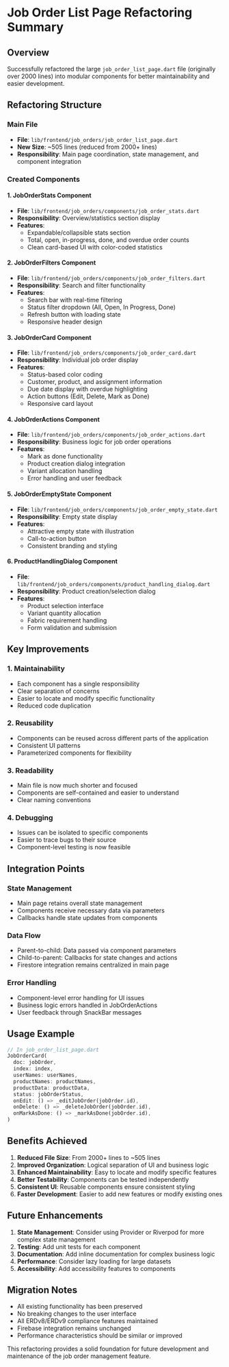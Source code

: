 # Job Order List Page Refactoring Summary

## Overview
Successfully refactored the large `job_order_list_page.dart` file (originally over 2000 lines) into modular components for better maintainability and easier development.

## Refactoring Structure

### Main File
- **File**: `lib/frontend/job_orders/job_order_list_page.dart`
- **New Size**: ~505 lines (reduced from 2000+ lines)
- **Responsibility**: Main page coordination, state management, and component integration

### Created Components

#### 1. JobOrderStats Component
- **File**: `lib/frontend/job_orders/components/job_order_stats.dart`
- **Responsibility**: Overview/statistics section display
- **Features**:
  - Expandable/collapsible stats section
  - Total, open, in-progress, done, and overdue order counts
  - Clean card-based UI with color-coded statistics

#### 2. JobOrderFilters Component
- **File**: `lib/frontend/job_orders/components/job_order_filters.dart`
- **Responsibility**: Search and filter functionality
- **Features**:
  - Search bar with real-time filtering
  - Status filter dropdown (All, Open, In Progress, Done)
  - Refresh button with loading state
  - Responsive header design

#### 3. JobOrderCard Component
- **File**: `lib/frontend/job_orders/components/job_order_card.dart`
- **Responsibility**: Individual job order display
- **Features**:
  - Status-based color coding
  - Customer, product, and assignment information
  - Due date display with overdue highlighting
  - Action buttons (Edit, Delete, Mark as Done)
  - Responsive card layout

#### 4. JobOrderActions Component
- **File**: `lib/frontend/job_orders/components/job_order_actions.dart`
- **Responsibility**: Business logic for job order operations
- **Features**:
  - Mark as done functionality
  - Product creation dialog integration
  - Variant allocation handling
  - Error handling and user feedback

#### 5. JobOrderEmptyState Component
- **File**: `lib/frontend/job_orders/components/job_order_empty_state.dart`
- **Responsibility**: Empty state display
- **Features**:
  - Attractive empty state with illustration
  - Call-to-action button
  - Consistent branding and styling

#### 6. ProductHandlingDialog Component
- **File**: `lib/frontend/job_orders/components/product_handling_dialog.dart`
- **Responsibility**: Product creation/selection dialog
- **Features**:
  - Product selection interface
  - Variant quantity allocation
  - Fabric requirement handling
  - Form validation and submission

## Key Improvements

### 1. **Maintainability**
- Each component has a single responsibility
- Clear separation of concerns
- Easier to locate and modify specific functionality
- Reduced code duplication

### 2. **Reusability**
- Components can be reused across different parts of the application
- Consistent UI patterns
- Parameterized components for flexibility

### 3. **Readability**
- Main file is now much shorter and focused
- Components are self-contained and easier to understand
- Clear naming conventions

### 4. **Debugging**
- Issues can be isolated to specific components
- Easier to trace bugs to their source
- Component-level testing is now feasible

## Integration Points

### State Management
- Main page retains overall state management
- Components receive necessary data via parameters
- Callbacks handle state updates from components

### Data Flow
- Parent-to-child: Data passed via component parameters
- Child-to-parent: Callbacks for state changes and actions
- Firestore integration remains centralized in main page

### Error Handling
- Component-level error handling for UI issues
- Business logic errors handled in JobOrderActions
- User feedback through SnackBar messages

## Usage Example

```dart
// In job_order_list_page.dart
JobOrderCard(
  doc: jobOrder,
  index: index,
  userNames: userNames,
  productNames: productNames,
  productData: productData,
  status: jobOrderStatus,
  onEdit: () => _editJobOrder(jobOrder.id),
  onDelete: () => _deleteJobOrder(jobOrder.id),
  onMarkAsDone: () => _markAsDone(jobOrder.id),
)
```

## Benefits Achieved

1. **Reduced File Size**: From 2000+ lines to ~505 lines
2. **Improved Organization**: Logical separation of UI and business logic
3. **Enhanced Maintainability**: Easy to locate and modify specific features
4. **Better Testability**: Components can be tested independently
5. **Consistent UI**: Reusable components ensure consistent styling
6. **Faster Development**: Easier to add new features or modify existing ones

## Future Enhancements

1. **State Management**: Consider using Provider or Riverpod for more complex state management
2. **Testing**: Add unit tests for each component
3. **Documentation**: Add inline documentation for complex business logic
4. **Performance**: Consider lazy loading for large datasets
5. **Accessibility**: Add accessibility features to components

## Migration Notes

- All existing functionality has been preserved
- No breaking changes to the user interface
- All ERDv8/ERDv9 compliance features maintained
- Firebase integration remains unchanged
- Performance characteristics should be similar or improved

This refactoring provides a solid foundation for future development and maintenance of the job order management feature.
